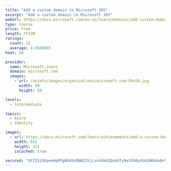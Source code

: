 ```yaml
---
title: "Add a custom domain in Microsoft 365"
excerpt: "Add a custom domain in Microsoft 365"
webUrl: https://docs.microsoft.com/en-us/learn/modules/add-custom-domain-microsoft-365/
type: course
price: Free
length: PT33M
ratings:
  count: 12
  average: 4.6666665
heat: 50

provider:
  name: Microsoft Learn
  domain: microsoft.com
  images:
    - url: /assets/images/organizations/microsoft.com-50x50.jpg
      width: 50
      height: 50

levels:
  - Intermediate

topics:
  - Azure
  - Identity

images:
  - url: https://docs.microsoft.com/learn/achievements/add-a-custom-domain-in-microsoft-365-social.png
    width: 641
    height: 321
    isCached: true

secured: "UYIISiSKpeeHpMYgNG4XsRNB12SjLvxG4k62Qobdfy9eJXhByVU4zN66duB+5QLotuPB+kCqYeR2suImA/vDEghijr6OjRjgYY3hKGvFOl9iC+75pBmEPeT3q5TV+zZMBpRGZ744k9LrAsYkYvzE8XMbR23ZSoXftXNK2llC46aJB9Gg+ghm18L+jojmWhNiVdAyQDcf+y8+fQ+ELo6qNDpeIFfxe/Dy+iFwVgw0+rkO/e6J9v4h9FEuWjrNouzQt/5sPDm1p9+VqhD8nN0MmCO9Ll1jQQPbnNAz4AVmvYwfuK8xYiLdv0jwvXQ+L+X8DCiVg5CVPSJbua5s+YIQNX0GM82NknpJ3MgbE9UL9w1LhLnkYt3jryhvwaWeRYmilLuXfBdmAAG3ghdA1GLeqpl20jRlNHk1aaeK9p69gF8=;2127yet41BrsbZFvoo/a5w=="
---
```


